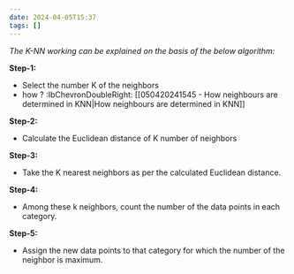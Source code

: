```yaml
---
date: 2024-04-05T15:37
tags: []
---
```

*The K-NN working can be explained on the basis of the below algorithm:*

**Step-1:**
- Select the number K of the neighbors
- how ? :IbChevronDoubleRight: [[050420241545 - How neighbours are determined in KNN|How neighbours are determined in KNN]]

**Step-2:**
- Calculate the Euclidean distance of K number of neighbors

**Step-3:**
- Take the K nearest neighbors as per the calculated Euclidean distance.

**Step-4:**
- Among these k neighbors, count the number of the data points in each category.

**Step-5:**
- Assign the new data points to that category for which the number of the neighbor is maximum.

